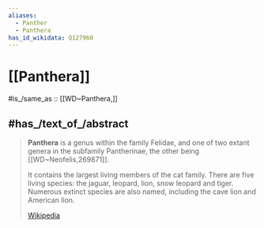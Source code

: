 ```yaml
---
aliases:
  - Panther
  - Panthera
has_id_wikidata: Q127960
---
```


# [[Panthera]] 

#is_/same_as :: [[WD~Panthera,]]

## #has_/text_of_/abstract 

> **Panthera** is a genus within the family Felidae, and one of two extant genera in the subfamily Pantherinae, the other being [[WD~Neofelis,269871]].  
> 
> It contains the largest living members of the cat family. 
> There are five living species: the jaguar, leopard, lion, snow leopard and tiger. Numerous extinct species are also named, including the cave lion and American lion.
>
> [Wikipedia](https://en.wikipedia.org/wiki/Panthera) 

